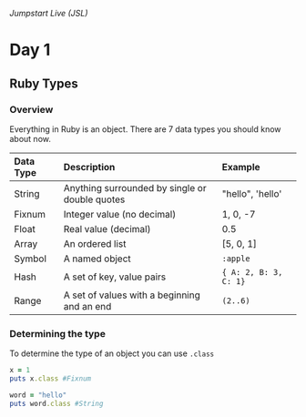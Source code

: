 _Jumpstart Live (JSL)_
# Day 1
## Ruby Types

### Overview
Everything in Ruby is an object. There are 7 data types you should know about now.

| Data Type | Description | Example |
| :--- | :--- | :--- |
| String | Anything surrounded by single or double quotes | "hello", 'hello' |
| Fixnum | Integer value (no decimal) | 1, 0, -7 |
| Float | Real value (decimal) | 0.5 |
| Array | An ordered list | [5, 0, 1] |
| Symbol | A named object | `:apple` |
| Hash | A set of key, value pairs | `{ A: 2, B: 3, C: 1}` |
| Range | A set of values with a beginning and an end | `(2..6)` |


### Determining the type
To determine the type of an object you can use `.class`

```ruby
x = 1
puts x.class #Fixnum

word = "hello"
puts word.class #String